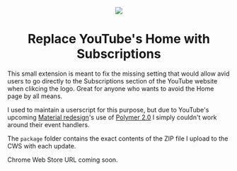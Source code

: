 <p align="center"><img src="https://github.com/SeinopSys/ytmysubs-chrome/raw/master/screenshot.png"></p>
<h1 align="center">Replace YouTube's Home with Subscriptions</h1>

This small extension is meant to fix the missing setting that would allow avid users to go directly to the Subscriptions section of the YouTube website when clikcing the logo. Great for anyone who wants to avoid the Home page by all means.

I used to maintain a userscript for this purpose, but due to YouTube's upcoming [Material redesign](https://www.reddit.com/r/google/comments/652obk/youtube_now_has_a_dark_mode_builtin/)'s use of [Polymer 2.0](https://www.polymer-project.org/) I simply couldn't work around their event handlers.

The `package` folder contains the exact contents of the ZIP file I upload to the CWS with each update.

Chrome Web Store URL coming soon. 
